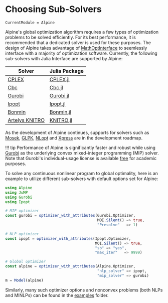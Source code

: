 # Choosing Sub-Solvers

```@meta
CurrentModule = Alpine
```

Alpine's global optimization algorithm requires a few types of optimization problems to be solved efficiently. For its best performance, it is recommended that a dedicated solver is used for these purposes. The design of Alpine takes advantage of [MathOptInterface](https://github.com/jump-dev/MathOptInterface.jl) to seemlessly interface with a majority of optimization software. Currently, the following sub-solvers with Julia Interface are supported by Alpine:

| Solver                                                                         | Julia Package                                                |
|--------------------------------------------------------------------------------|--------------------------------------------------------------|
| [CPLEX](http://www-01.ibm.com/software/commerce/optimization/cplex-optimizer/) | [CPLEX.jl](https://github.com/JuliaOpt/CPLEX.jl)             |
| [Cbc](https://projects.coin-or.org/Cbc)                                        | [Cbc.jl](https://github.com/JuliaOpt/Clp.jl)                 |
| [Gurobi](http://gurobi.com/)                                                   | [Gurobi.jl](https://github.com/JuliaOpt/Gurobi.jl)           |
| [Ipopt](https://projects.coin-or.org/Ipopt)                                    | [Ipopt.jl](https://github.com/JuliaOpt/Ipopt.jl)             |
| [Bonmin](https://projects.coin-or.org/Bonmin)                                  | [Bonmin.jl](https://github.com/JackDunnNZ/AmplNLWriter.jl)   |
| [Artelys KNITRO](http://artelys.com/en/optimization-tools/knitro)              | [KNITRO.jl](https://github.com/JuliaOpt/KNITRO.jl)           |

As the development of Alpine continues, supports for solvers such as [Mosek](http://www.mosek.com/), [GLPK](http://www.gnu.org/software/glpk/), [NLopt](http://ab-initio.mit.edu/wiki/index.php/NLopt) and [Xpress](http://www.fico.com/en/products/fico-xpress-optimization-suite) are in the development roadmap.

!!! tip
    Performance of Alpine is significantly faster and robust while using [Gurobi](https://www.gurobi.com) as the underlying convex mixed-integer programming (MIP) solver. Note that Gurobi's individual-usage license is available [free](https://www.gurobi.com/academia/academic-program-and-licenses/) for academic purposes. 

To solve any continuous nonlinear program to global optimality, here is an example to utilize different sub-solvers with default options set for Alpine:

```julia
using Alpine
using JuMP 
using Gurobi 
using Ipopt

# MIP optimizer
const gurobi = optimizer_with_attributes(Gurobi.Optimizer, 
                                         MOI.Silent() => true,
                                         "Presolve"   => 1) 

# NLP optimizer
const ipopt = optimizer_with_attributes(Ipopt.Optimizer, 
                                        MOI.Silent() => true, 
                                        "sb" => "yes", 
                                        "max_iter"   => 9999)

# Global optimizer
const alpine = optimizer_with_attributes(Alpine.Optimizer, 
                                         "nlp_solver" => ipopt,
                                         "mip_solver" => gurobi)
m = Model(alpine)
```
Similarly, many such optimizer options and nonconvex problems (both NLPs and MINLPs) can be found in the [examples](https://github.com/lanl-ansi/Alpine.jl/tree/master/examples) folder. 